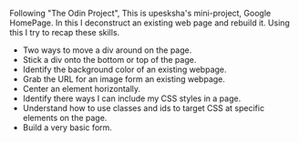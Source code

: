 Following "The Odin Project",
This is upesksha's mini-project, Google HomePage.
In this I deconstruct an existing web page and rebuild it.
Using this I try to recap these skills.

- Two ways to move a div around on the page.
- Stick a div onto the bottom or top of the page.
- Identify the background color of an existing webpage.
- Grab the URL for an image form an existing webpage.
- Center an element horizontally.
- Identify there ways I can include my CSS styles in a page.
- Understand how to use classes and ids to target CSS at    specific elements on the page.
- Build a very basic form.